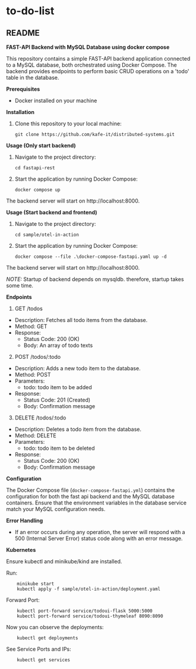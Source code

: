 # to-do-list

## README

**FAST-API Backend with MySQL Database using docker compose**

This repository contains a simple FAST-API backend application connected to a MySQL database, both orchestrated using Docker Compose. The backend provides endpoints to perform basic CRUD operations on a 'todo' table in the database.

**Prerequisites**

- Docker installed on your machine

**Installation**

1.  Clone this repository to your local machine:

        git clone https://github.com/kafe-it/distributed-systems.git

**Usage (Only start backend)**

1.  Navigate to the project directory:

        cd fastapi-rest

2.  Start the application by running Docker Compose:

        docker compose up

The backend server will start on http://localhost:8000.

**Usage (Start backend and frontend)**

1.  Navigate to the project directory:

        cd sample/otel-in-action

2.  Start the application by running Docker Compose:

        docker compose --file .\docker-compose-fastapi.yaml up -d

The backend server will start on http://localhost:8000.

_NOTE:_ Startup of backend depends on mysqldb. therefore, startup takes some time.

**Endpoints**

1. GET /todos

- Description: Fetches all todo items from the database.
- Method: GET
- Response:
  - Status Code: 200 (OK)
  - Body: An array of todo texts

2. POST /todos/:todo

- Description: Adds a new todo item to the database.
- Method: POST
- Parameters:
  - todo: todo item to be added
- Response:
  - Status Code: 201 (Created)
  - Body: Confirmation message

3. DELETE /todos/:todo

- Description: Deletes a todo item from the database.
- Method: DELETE
- Parameters:
  - todo: todo item to be deleted
- Response:
  - Status Code: 200 (OK)
  - Body: Confirmation message

**Configuration**

The Docker Compose file (`docker-compose-fastapi.yml`) contains the configuration for both the fast api backend and the MySQL database containers. Ensure that the environment variables in the database service match your MySQL configuration needs.

**Error Handling**

- If an error occurs during any operation, the server will respond with a 500 (Internal Server Error) status code along with an error message.

**Kubernetes**

Ensure kubectl and minikube/kind are installed.

Run:

        minikube start
        kubectl apply -f sample/otel-in-action/deployment.yaml

Forward Port:

        kubectl port-forward service/todoui-flask 5000:5000
        kubectl port-forward service/todoui-thymeleaf 8090:8090

Now you can observe the deployments:

        kubectl get deployments

See Service Ports and IPs:

        kubectl get services

